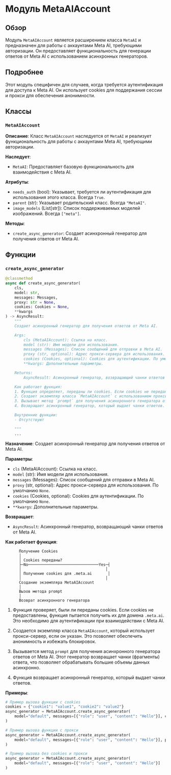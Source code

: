 # Модуль MetaAIAccount

## Обзор

Модуль `MetaAIAccount` является расширением класса `MetaAI` и предназначен для работы с аккаунтами Meta AI, требующими авторизации. Он предоставляет функциональность для генерации ответов от Meta AI с использованием асинхронных генераторов.

## Подробнее

Этот модуль специфичен для случаев, когда требуется аутентификация для доступа к Meta AI. Он использует cookies для поддержания сессии и прокси для обеспечения анонимности.

## Классы

### `MetaAIAccount`

**Описание**: Класс `MetaAIAccount` наследуется от `MetaAI` и реализует функциональность для работы с аккаунтами Meta AI, требующими авторизации.

**Наследует**:

- `MetaAI`: Предоставляет базовую функциональность для взаимодействия с Meta AI.

**Атрибуты**:

- `needs_auth` (bool): Указывает, требуется ли аутентификация для использования этого класса. Всегда `True`.
- `parent` (str): Указывает родительский класс. Всегда `"MetaAI"`.
- `image_models` (List[str]): Список поддерживаемых моделей изображений. Всегда `["meta"]`.

**Методы**:

- `create_async_generator`: Создает асинхронный генератор для получения ответов от Meta AI.

## Функции

### `create_async_generator`

```python
@classmethod
async def create_async_generator(
    cls,
    model: str,
    messages: Messages,
    proxy: str = None,
    cookies: Cookies = None,
    **kwargs
) -> AsyncResult:
    """
    Создает асинхронный генератор для получения ответов от Meta AI.

    Args:
        cls (MetaAIAccount): Ссылка на класс.
        model (str): Имя модели для использования.
        messages (Messages): Список сообщений для отправки в Meta AI.
        proxy (str, optional): Адрес прокси-сервера для использования. По умолчанию `None`.
        cookies (Cookies, optional): Cookies для аутентификации. По умолчанию `None`.
        **kwargs: Дополнительные параметры.

    Returns:
        AsyncResult: Асинхронный генератор, возвращающий чанки ответов от Meta AI.

    Как работает функция:
    1. Функция определяет, переданы ли cookies. Если cookies не переданы, то пытается получить их для домена ".meta.ai".
    2. Создает экземпляр класса `MetaAIAccount` с использованием прокси.
    3. Вызывает метод `prompt` для получения асинхронного генератора ответов от Meta AI.
    4. Возвращает асинхронный генератор, который выдает чанки ответов.

    Внутренние функции:
    - Отсутствуют

    """
    ...
```

**Назначение**: Создает асинхронный генератор для получения ответов от Meta AI.

**Параметры**:

- `cls` (MetaAIAccount): Ссылка на класс.
- `model` (str): Имя модели для использования.
- `messages` (Messages): Список сообщений для отправки в Meta AI.
- `proxy` (str, optional): Адрес прокси-сервера для использования. По умолчанию `None`.
- `cookies` (Cookies, optional): Cookies для аутентификации. По умолчанию `None`.
- `**kwargs`: Дополнительные параметры.

**Возвращает**:

- `AsyncResult`: Асинхронный генератор, возвращающий чанки ответов от Meta AI.

**Как работает функция**:

```ascii
      Получение Cookies
      │
      │ Cookies переданы?
      ├─No───────────────────────────────Yes─┤
      │                                     │
      │ Получение cookies для .meta.ai       │
      │                                     │
      Создание экземпляра MetaAIAccount
      │
      Вызов метода prompt
      │
      Возврат асинхронного генератора
```

1.  Функция проверяет, были ли переданы cookies. Если cookies не предоставлены, функция пытается получить их для домена `.meta.ai`. Это необходимо для аутентификации при взаимодействии с Meta AI.

2.  Создается экземпляр класса `MetaAIAccount`, который использует прокси-сервер, если он указан. Это позволяет обеспечить анонимность и избежать блокировок.

3.  Вызывается метод `prompt` для получения асинхронного генератора ответов от Meta AI. Этот генератор возвращает чанки (фрагменты) ответа, что позволяет обрабатывать большие объемы данных асинхронно.

4.  Функция возвращает асинхронный генератор, который выдает чанки ответов.

**Примеры**:

```python
# Пример вызова функции с cookies
cookies = {"cookie1": "value1", "cookie2": "value2"}
async_generator = MetaAIAccount.create_async_generator(
    model="default", messages=[{"role": "user", "content": "Hello"}], cookies=cookies
)

# Пример вызова функции с прокси
async_generator = MetaAIAccount.create_async_generator(
    model="default", messages=[{"role": "user", "content": "Hello"}], proxy="http://proxy:8080"
)

# Пример вызова без cookies и прокси
async_generator = MetaAIAccount.create_async_generator(
    model="default", messages=[{"role": "user", "content": "Hello"}]
)